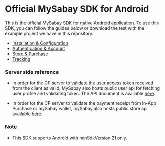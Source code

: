 # Official MySabay SDK for Android

This is the official MySabay SDK for native Android application. To use this SDK, you can follow the guides below or download the test with the example project we have in this repository.

- [Installation & Configuration](INSTALLATION.md)
- [Authentication & Account](ACCOUNT.md)
- [Store & Purchase](STORE.md)
- [Tracking](TRACKING.md)


### Server side reference
- In order for the CP server to validate the user access token received from the client as valid, MySabay also hosts public user api for fetching user profile and validating token. The API document is available [here](https://api-reference.mysabay.com/).

- In order for the CP server to validate the payment receipt from In-App Purchase or mySabay wallet, mySabay also hosts public store api available [here](https://api-reference.mysabay.com/?urls.primaryName=mySabay%20SDK%20-%20Store%20API).

### Note 
* This SDK supports Android with  minSdkVersion 21 only.


